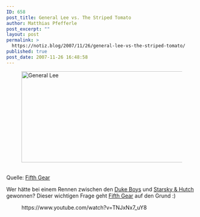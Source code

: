```yaml
---
ID: 658
post_title: General Lee vs. The Striped Tomato
author: Matthias Pfefferle
post_excerpt: ""
layout: post
permalink: >
  https://notiz.blog/2007/11/26/general-lee-vs-the-striped-tomato/
published: true
post_date: 2007-11-26 16:48:58
---
```

<!-- wp:image {"align":"center","width":480,"height":240} -->
<div class="wp-block-image"><figure class="aligncenter is-resized"><img src="https://notiz.blog/wp-content/uploads/2007/11/general_lee.jpg" alt="General Lee" width="480" height="240"/></figure></div>
<!-- /wp:image -->

<!-- wp:paragraph -->
<p><br/>Quelle: <a href="http://fifthgear.five.tv/jsp/5gmain.jsp?lnk=401&amp;featureid=958&amp;show=s12e7&amp;section=Shootout">Fifth Gear</a></p>
<!-- /wp:paragraph -->

<!-- wp:paragraph -->
<p>Wer hätte bei einem Rennen zwischen den <a href="http://www.die-duke-boys.de/">Duke Boys</a> und <a href="http://www.starsky-and-hutch.com/">Starsky &amp; Hutch</a> gewonnen? Dieser wichtigen Frage geht <a href="http://fifthgear.five.tv/jsp/5gmain.jsp?lnk=401&amp;featureid=958&amp;show=s12e7&amp;section=Shootout">Fifth Gear</a> auf den Grund :)</p>
<!-- /wp:paragraph -->

<!-- wp:more -->
<!--more-->
<!-- /wp:more -->

<!-- wp:core-embed/youtube {"url":"https://www.youtube.com/watch?v=TNJxNx7_uY8","type":"video","providerNameSlug":"youtube","align":"wide"} -->
<figure class="wp-block-embed-youtube alignwide wp-block-embed is-type-video is-provider-youtube">
https://www.youtube.com/watch?v=TNJxNx7_uY8
</figure>
<!-- /wp:core-embed/youtube -->